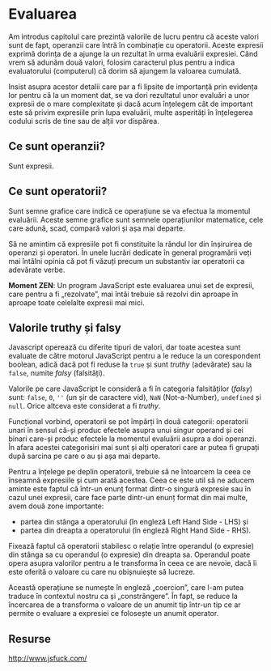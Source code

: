 # Evaluarea

Am introdus capitolul care prezintă valorile de lucru pentru că aceste valori sunt de fapt, operanzii care întră în combinație cu operatorii. Aceste expresii exprimă dorința de a ajunge la un rezultat în urma evaluării expresiei. Când vrem să adunăm două valori, folosim caracterul plus pentru a indica evaluatorului (computerul) că dorim să ajungem la valoarea cumulată.

Insist asupra acestor detalii care par a fi lipsite de importanță prin evidența lor pentru că la un moment dat, se va dori rezultatul unor evaluări a unor expresii de o mare complexitate și dacă acum înțelegem cât de important este să privim expresiile prin lupa evaluării, multe asperități în înțelegerea codului scris de tine sau de alții vor dispărea.

## Ce sunt operanzii?
Sunt expresii.

## Ce sunt operatorii?
Sunt semne grafice care indică ce operațiune se va efectua la momentul evaluării. Aceste semne grafice sunt semnele operațiunilor matematice, cele care adună, scad, compară valori și așa mai departe.

Să ne amintim că expresiile pot fi constituite la rândul lor din înșiruirea de operanzi și operatori. În unele lucrări dedicate în general programării veți mai întâlni opinia că pot fi văzuți precum un substantiv iar operatorii ca adevărate verbe.

**Moment ZEN**: Un program JavaScript este evaluarea unui set de expresii, care pentru a fi „rezolvate”, mai întâi trebuie să rezolvi din aproape în aproape toate celelalte expresii mai mici.

## Valorile truthy și falsy

Javascript operează cu diferite tipuri de valori, dar toate acestea sunt evaluate de către motorul JavaScript pentru a le reduce la un corespondent boolean, adică dacă pot fi reduse la `true` și sunt *truthy* (adevărate) sau la `false`, numite *falsy* (falsități).

Valorile pe care JavaScript le consideră a fi în categoria falsităților (*falsy*) sunt: `false`, `0`, `''` (un șir de caractere vid), `NaN` (Not-a-Number), `undefined` și `null`. Orice altceva este considerat a fi *truthy*.

Funcțional vorbind, operatorii se pot împărți în două categorii: operatorii unari în sensul că-și produc efectele asupra unui singur operand și cei binari care-și produc efectele la momentul evaluării asupra a doi operanzi. În afara acestei categorisiri mai sunt și alți operatori care ar putea fi grupați după sarcina pe care o au și așa mai departe.

Pentru a înțelege pe deplin operatorii, trebuie să ne întoarcem la ceea ce înseamnă expresiile și cum arată acestea. Ceea ce este util să ne aducem aminte este faptul că într-un enunț format dintr-o singură expresie sau în cazul unei expresii, care face parte dintr-un enunț format din mai multe, avem două zone importante:

- partea din stânga a operatorului (în engleză Left Hand Side - LHS) și
- partea din dreapta a operatorului (în engleză Right Hand Side - RHS).

Fixează faptul că operatorii stabilesc o relație între operandul (o expresie) din stânga sa cu operandul (o expresie) din dreapta sa. Operandul poate opera asupra valorilor pentru a le transforma în ceea ce are nevoie, dacă îi este oferită o valoare cu care nu obișnuiește să lucreze.

Această operațiune se numește în engleză „coercion”, care l-am putea traduce în contextul nostru ca și „constrângere”. În fapt, se reduce la încercarea de a transforma o valoare de un anumit tip într-un tip ce ar permite o evaluare a expresiei ce folosește un anumit operator.

## Resurse

http://www.jsfuck.com/
